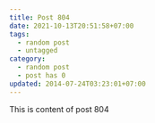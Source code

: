 ```yaml
---
title: Post 804
date: 2021-10-13T20:51:58+07:00
tags:
  - random post
  - untagged
category:
  - random post
  - post has 0
updated: 2014-07-24T03:23:01+07:00
---
```

This is content of post 804